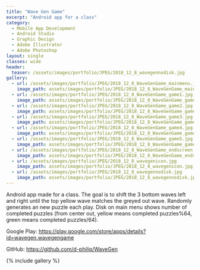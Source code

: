```yaml
---
title: "Wave Gen Game"
excerpt: "Android app for a class"
category:
  - Mobile App Development
  - Android Studio
  - Graphic Design
  - Adobe Illustrator
  - Adobe Photoshop
layout: single
classes: wide
header:
  teaser: /assets/images/portfolio/JPEG/2018_12_8_wavegennodisk.jpg
gallery:
  - url: /assets/images/portfolio/JPEG/2018_12_8_WaveGenGame_mainmenu.jpg
    image_path: assets/images/portfolio/JPEG/2018_12_8_WaveGenGame_mainmenu.jpg
  - url: /assets/images/portfolio/JPEG/2018_12_8_WaveGenGame_game1.jpg
    image_path: assets/images/portfolio/JPEG/2018_12_8_WaveGenGame_game1.jpg
  - url: /assets/images/portfolio/JPEG/2018_12_8_WaveGenGame_game2.jpg
    image_path: assets/images/portfolio/JPEG/2018_12_8_WaveGenGame_game2.jpg
  - url: /assets/images/portfolio/JPEG/2018_12_8_WaveGenGame_game3.jpg
    image_path: assets/images/portfolio/JPEG/2018_12_8_WaveGenGame_game3.jpg
  - url: /assets/images/portfolio/JPEG/2018_12_8_WaveGenGame_game4.jpg
    image_path: assets/images/portfolio/JPEG/2018_12_8_WaveGenGame_game4.jpg
  - url: /assets/images/portfolio/JPEG/2018_12_8_WaveGenGame_game5.jpg
    image_path: assets/images/portfolio/JPEG/2018_12_8_WaveGenGame_game5.jpg
  - url: /assets/images/portfolio/JPEG/2018_12_8_WaveGenGame_endscreen.jpg
    image_path: assets/images/portfolio/JPEG/2018_12_8_WaveGenGame_endscreen.jpg
  - url: /assets/images/portfolio/JPEG/2018_12_8_wavegenicon.jpg
    image_path: assets/images/portfolio/JPEG/2018_12_8_wavegenicon.jpg
  - url: /assets/images/portfolio/JPEG/2018_12_8_wavegennodisk.jpg
    image_path: assets/images/portfolio/JPEG/2018_12_8_wavegennodisk.jpg
---
```


Android app made for a class. The goal is to shift the 3 bottom waves left and right until the top yellow wave matches the greyed out wave. Randomly generates an new puzzle each play. Disk on main menu shows number of completed puzzles (from center out, yellow means completed puzzles%64, green means completed puzzles/64).

Google Play: https://play.google.com/store/apps/details?id=wavegen.wavegengame

GitHub: https://github.com/d-philip/WaveGen

{% include gallery %}
